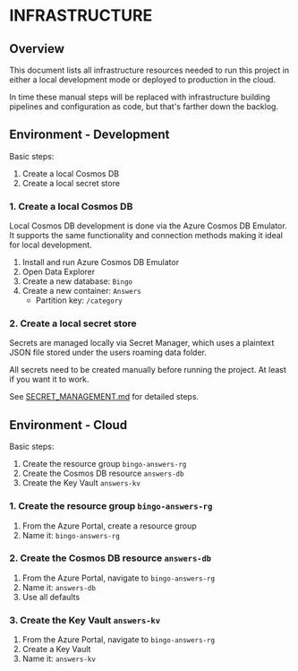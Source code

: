 # INFRASTRUCTURE

## Overview

This document lists all infrastructure resources needed to run this project in either a local development mode or deployed to production in the cloud.

In time these manual steps will be replaced with infrastructure building pipelines and configuration as code, but that's farther down the backlog.

## Environment - Development

Basic steps:

1. Create a local Cosmos DB
1. Create a local secret store

### 1. Create a local Cosmos DB

Local Cosmos DB development is done via the Azure Cosmos DB Emulator. It supports the same functionality and connection methods making it ideal for local development.

1. Install and run Azure Cosmos DB Emulator
1. Open Data Explorer
1. Create a new database: `Bingo`
1. Create a new container: `Answers`
   - Partition key: `/category`

### 2. Create a local secret store

Secrets are managed locally via Secret Manager, which uses a plaintext JSON file stored under the users roaming data folder.

All secrets need to be created manually before running the project. At least if you want it to work.

See [SECRET_MANAGEMENT.md](./SECRET_MANAGEMENT.md) for detailed steps.

## Environment - Cloud

Basic steps:

1. Create the resource group `bingo-answers-rg`
1. Create the Cosmos DB resource `answers-db`
1. Create the Key Vault `answers-kv`

### 1. Create the resource group `bingo-answers-rg`

1. From the Azure Portal, create a resource group
1. Name it: `bingo-answers-rg`

### 2. Create the Cosmos DB resource `answers-db`

1. From the Azure Portal, navigate to `bingo-answers-rg`
1. Name it: `answers-db`
1. Use all defaults

### 3. Create the Key Vault `answers-kv`

1. From the Azure Portal, navigate to `bingo-answers-rg`
1. Create a Key Vault
1. Name it: `answers-kv`
